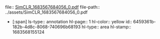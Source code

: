 file:: [SimCLR_1683567684056_0.pdf](../assets/SimCLR_1683567684056_0.pdf)
file-path:: ../assets/SimCLR_1683567684056_0.pdf

- [:span]
  ls-type:: annotation
  hl-page:: 1
  hl-color:: yellow
  id:: 6459361b-182b-4d8c-8068-740696b68193
  hl-type:: area
  hl-stamp:: 1683568155124